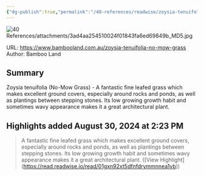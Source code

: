 ```yaml
---
{"dg-publish":true,"permalink":"/40-references/readwise/zoysia-tenuifolia/","tags":["rw/articles"]}
---
```


![40 References/attachments/3ad4aa254510024f01843fa6ed69849b_MD5.jpg](/img/user/40%20References/attachments/3ad4aa254510024f01843fa6ed69849b_MD5.jpg)
  
URL: https://www.bambooland.com.au/zoysia-tenuifolia-no-mow-grass
Author: Bamboo Land

## Summary

Zoysia tenuifolia (No-Mow Grass) - A fantastic fine leafed grass which makes excellent ground covers, especially around rocks and ponds, as well as plantings between stepping stones. Its low growing growth habit and sometimes wavy appearance makes it a great architectural plant.

## Highlights added August 30, 2024 at 2:23 PM
>A fantastic fine leafed grass which makes excellent ground covers, especially around rocks and ponds, as well as plantings between stepping stones. Its low growing growth habit and sometimes wavy appearance makes it a great architectural plant. ([View Highlight] (https://read.readwise.io/read/01gxn92xt5dfnfdrymmnnea1vb))


